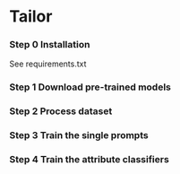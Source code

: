 # Tailor
### Step 0 Installation
See requirements.txt

### Step 1 Download pre-trained models

### Step 2 Process dataset

### Step 3 Train the single prompts

### Step 4 Train the attribute classifiers
